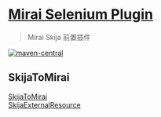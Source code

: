 # [Mirai Selenium Plugin](https://github.com/cssxsh/mirai-skija-plugin)

> Mirai Skija 前置插件

[![maven-central](https://img.shields.io/maven-central/v/xyz.cssxsh.mirai/mirai-skija-plugin)](https://search.maven.org/artifact/xyz.cssxsh.mirai/mirai-skija-plugin)

## SkijaToMirai

[SkijaToMirai](src/main/kotlin/xyz/cssxsh/mirai/SkijaToMirai.kt)  
[SkijaExternalResource](src/main/kotlin/xyz/cssxsh/mirai/SkijaExternalResource.kt)  